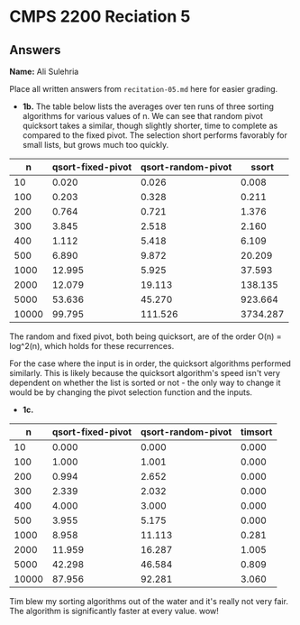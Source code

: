 # CMPS 2200 Reciation 5
## Answers

**Name:** Ali Sulehria


Place all written answers from `recitation-05.md` here for easier grading.







- **1b.**
The table below lists the averages over ten runs of three sorting algorithms for various values of n. We can see that random pivot quicksort takes a similar, though slightly shorter, time to complete as compared to the fixed pivot. The selection short performs favorably for small lists, but grows much too quickly. 

|     n |   qsort-fixed-pivot |   qsort-random-pivot |    ssort |
|-------|---------------------|----------------------|----------|
|    10 |               0.020 |                0.026 |    0.008 |
|   100 |               0.203 |                0.328 |    0.211 |
|   200 |               0.764 |                0.721 |    1.376 |
|   300 |               3.845 |                2.518 |    2.160 |
|   400 |               1.112 |                5.418 |    6.109 |
|   500 |               6.890 |                9.872 |   20.209 |
|  1000 |              12.995 |                5.925 |   37.593 |
|  2000 |              12.079 |               19.113 |  138.135 |
|  5000 |              53.636 |               45.270 |  923.664 |
| 10000 |              99.795 |              111.526 | 3734.287 |

The random and fixed pivot, both being quicksort, are of the order O(n) = log^2(n), which holds for these recurrences. 

For the case where the input is in order, the quicksort algorithms performed similarly. This is likely because the quicksort algorithm's speed isn't very dependent on whether the list is sorted or not - the only way to change it would be by changing the pivot selection function and the inputs.

- **1c.**

|     n |   qsort-fixed-pivot |   qsort-random-pivot |   timsort |
|-------|---------------------|----------------------|-----------|
|    10 |               0.000 |                0.000 |     0.000 |
|   100 |               1.000 |                1.001 |     0.000 |
|   200 |               0.994 |                2.652 |     0.000 |
|   300 |               2.339 |                2.032 |     0.000 |
|   400 |               4.000 |                3.000 |     0.000 |
|   500 |               3.955 |                5.175 |     0.000 |
|  1000 |               8.958 |               11.113 |     0.281 |
|  2000 |              11.959 |               16.287 |     1.005 |
|  5000 |              42.298 |               46.584 |     0.809 |
| 10000 |              87.956 |               92.281 |     3.060 |

Tim blew my sorting algorithms out of the water and it's really not very fair. The algorithm is significantly faster at every value. wow!